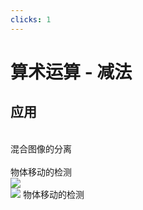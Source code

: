```yaml
---
clicks: 1
---
```


# 算术运算 - 减法
<div grid="~ cols-2 gap-10">

<div class="pt-30 text-center">
  <h2>应用</h2>
  <br/>
  <uim-angle-right class="color-#5d8392"/> 混合图像的分离
  <br/>
  <br/>
  <uim-angle-right class="color-#5d8392"/> 物体移动的检测
</div>
<div class="relative">
  <img v-click-hide=1 class="mt-24" src="https://gcom.fp.ps.netease.com/file/63ec91e57a8096186c6421caME75YMOL04" />
  <div class="absolute top-20 text-center" v-click=1>
    <img class="mb-5" src="https://gcom.fp.ps.netease.com/file/63eca0717f559b54d0a6f185Mq7S0IBz04" />
    物体移动的检测
  </div>
</div>
</div>
